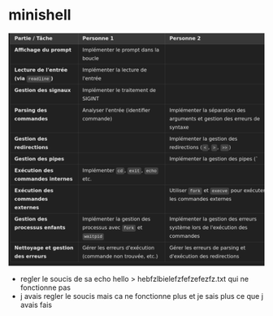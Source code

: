 # minishell

![alt text](<Screenshot from 2025-02-20 13-25-26.png>)







- regler le soucis de sa  echo hello > hebfzlbielefzfefzefezfz.txt qui ne fonctionne pas
- j avais regler le soucis mais ca ne fonctionne plus et je sais plus ce que j avais fais

